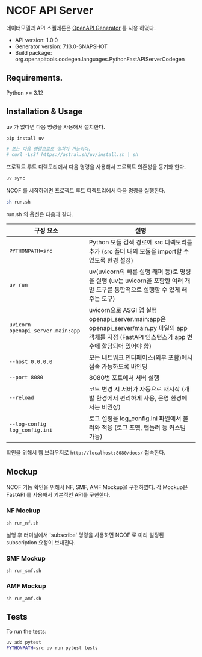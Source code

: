 # NCOF API Server

데이터모델과 API 스켈레톤은 [OpenAPI Generator](https://openapi-generator.tech) 를 사용 하였다.

- API version: 1.0.0
- Generator version: 7.13.0-SNAPSHOT
- Build package: org.openapitools.codegen.languages.PythonFastAPIServerCodegen

## Requirements.

Python >= 3.12

## Installation & Usage

uv 가 없다면 다음 명령을 사용해서 설치한다.

```sh
pip install uv

# 또는 다음 명령으로도 설치가 가능하다.
# curl -LsSf https://astral.sh/uv/install.sh | sh

```

프로젝트 루트 디렉토리에서 다음 명령을 사용해서 프로젝트 의존성을 동기화 한다.

```sh
uv sync
```

NCOF 를 시작하려면 프로젝트 루트 디렉토리에서 다음 명령을 실행한다.

```sh
sh run.sh
```

run.sh 의 옵션은 다음과 같다.

| 구성 요소 | 설명 |
|-----------|------|
| `PYTHONPATH=src` | Python 모듈 검색 경로에 src 디렉토리를 추가 (src 폴더 내의 모듈을 import할 수 있도록 환경 설정) |
| `uv run` | uv(uvicorn의 빠른 실행 래퍼 등)로 명령을 실행 (uv는 uvicorn을 포함한 여러 개발 도구를 통합적으로 실행할 수 있게 해주는 도구) |
| `uvicorn openapi_server.main:app` | uvicorn으로 ASGI 앱 실행<br>openapi_server.main:app은 openapi_server/main.py 파일의 app 객체를 지정 (FastAPI 인스턴스가 app 변수에 할당되어 있어야 함) |
| `--host 0.0.0.0` | 모든 네트워크 인터페이스(외부 포함)에서 접속 가능하도록 바인딩 |
| `--port 8080` | 8080번 포트에서 서버 실행 |
| `--reload` | 코드 변경 시 서버가 자동으로 재시작 (개발 환경에서 편리하게 사용, 운영 환경에서는 비권장) |
| `--log-config log_config.ini` | 로그 설정을 log_config.ini 파일에서 불러와 적용 (로그 포맷, 핸들러 등 커스텀 가능) |

확인을 위해서 웹 브라우저로 `http://localhost:8080/docs/` 접속한다.

## Mockup

NCOF 기능 확인을 위해서 NF, SMF, AMF Mockup을 구현하였다. 각 Mockup은 FastAPI 를 사용해서 기본적인 API를 구현한다.

### NF Mockup

```
sh run_nf.sh
```
실행 후 터미널에서 'subscribe' 명령을 사용하면 NCOF 로 미리 설정된 subscription 요청이 보내진다.

### SMF Mockup

```
sh run_smf.sh
```

### AMF Mockup

```
sh run_amf.sh
```

## Tests

To run the tests:

```bash
uv add pytest
PYTHONPATH=src uv run pytest tests
```
